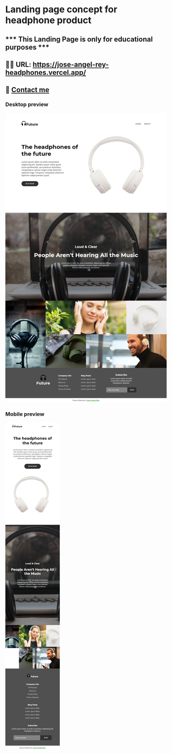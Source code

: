 # Landing page concept for headphone product

## *** This Landing Page is only for educational purposes ***

## 🚀🚀 URL: https://jose-angel-rey-headphones.vercel.app/

## 📧 [Contact me](dev.joseangel.rey@gmail.com) 

### Desktop preview
![Desktop design](/preview/desktop-design.png)

### Mobile preview
![Mobile design](/preview/mobile-preview.png)


